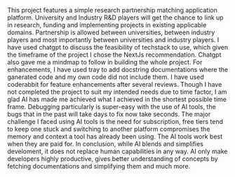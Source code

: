 This project features a simple research partnership matching application platform. University and Industry R&D players will get the chance to link up in research, funding and implementing projects in existing applicable domains. Partnership is allowed between universities, between industry players and most importantly between universities and industry players.
I have used chatgpt to discuss the feasibility of techstack to use, which given the timeframe of the project I chose the NextJs recommendation. Chatgpt also gave me a mindmap to follow in building the whole project.
For enhancements, I have used tray to add docstring documentations where the ganerated code and my own code did not include them. 
I have used coderabbit for feature enhancements after several reviews.
Though I have not completed the project to suit my intended needs due to time factor, I am glad AI has made me achieved what I achieved in the shortest possible time frame. 
Debugging particularly is super-easy with the use of AI tools, the bugs that in the past will take days to fix now take seconds.
The major challenge I faced using AI tools is the need for subscription, free tiers tend to keep one stuck and switching to another platform compromises the memory and context a tool has already been using. The AI tools work best when they are paid for.
In conclusion, while AI blends and simplifies develoment, it does not replace human capabilities in any way. AI only make developers highly productive, gives better understanding of concepts by fetching documentations and simplifying them and much more.
